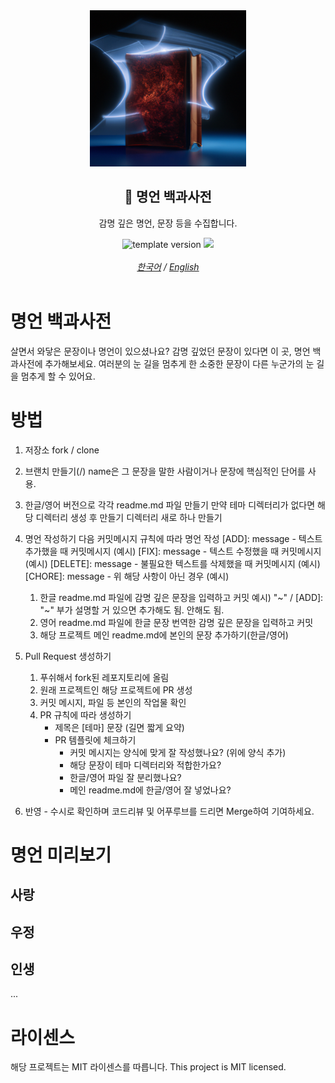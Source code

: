 <div align="center">
  <div>
    <img width="250" src="./images/quotations-book.png"/>
    <h2>📕 명언 백과사전</h2>
    <p>감명 깊은 명언, 문장 등을 수집합니다.</p>
  </div>
  <div>
    <img src="https://img.shields.io/badge/version-1.0.0-blue?style=flat-square" alt="template version"/>
    <a href="https://github.com/onealand/quotations-book/blob/main/LICENSE" target="_blank">
      <img src="https://img.shields.io/github/license/onealand/quotations-book?style=flat-square"/>
    </a>
  </div>
  <br>
  <span style="font-style: italic;">
    <a href="https://github.com/onealand/quotations-book">한국어</a>
    <span>/</span>
    <a href="https://github.com/onealand/quotations-book/blob/main/lang/README-en.md">English</a>
  </span>
</div>

<br>


# 명언 백과사전
살면서 와닿은 문장이나 명언이 있으셨나요? 감명 깊었던 문장이 있다면 이 곳, 명언 백과사전에 추가해보세요. 여러분의 눈 길을 멈추게 한 소중한 문장이 다른 누군가의 눈 길을 멈추게 할 수 있어요.

# 방법
1. 저장소 fork / clone
2. 브랜치 만들기(<theme>/<name>)
  name은 그 문장을 말한 사람이거나 문장에 핵심적인 단어를 사용.
3. 한글/영어 버전으로 각각 readme.md 파일 만들기
  만약 테마 디렉터리가 없다면 해당 디렉터리 생성 후 만들기
  디렉터리 새로 하나 만들기
4. 명언 작성하기
  다음 커밋메시지 규칙에 따라 명언 작성
  [ADD]: message - 텍스트 추가했을 때 커밋메시지 (예시)
  [FIX]: message - 텍스트 수정했을 때 커밋메시지 (예시)
  [DELETE]: message - 불필요한 텍스트를 삭제했을 때 커밋메시지 (예시)
  [CHORE]: message - 위 해당 사항이 아닌 경우 (예시)
  
    1. 한글 readme.md 파일에 감명 깊은 문장을 입력하고 커밋
      예시) "~" / [ADD]: "~"
      부가 설명할 거 있으면 추가해도 됨. 안해도 됨.
    2. 영어 readme.md 파일에 한글 문장 번역한 감명 깊은 문장을 입력하고 커밋
    3. 해당 프로젝트 메인 readme.md에 본인의 문장 추가하기(한글/영어)
5. Pull Request 생성하기
    1. 푸쉬해서 fork된 레포지토리에 올림
    2. 원래 프로젝트인 해당 프로젝트에 PR 생성
    3. 커밋 메시지, 파일 등 본인의 작업물 확인
    4. PR 규칙에 따라 생성하기
        - 제목은 [테마] 문장 (길면 짧게 요약)
        - PR 템플릿에 체크하기
            - 커밋 메시지는 양식에 맞게 잘 작성했나요? (위에 양식 추가)
            - 해당 문장이 테마 디렉터리와 적합한가요?
            - 한글/영어 파일 잘 분리했나요?
            - 메인 readme.md에 한글/영어 잘 넣었나요?
6. 반영 - 수시로 확인하며 코드리뷰 및 어푸루브를 드리면 Merge하여 기여하세요.

# 명언 미리보기

## 사랑
## 우정
## 인생
...

# 라이센스
해당 프로젝트는 MIT 라이센스를 따릅니다.
This project is MIT licensed.
